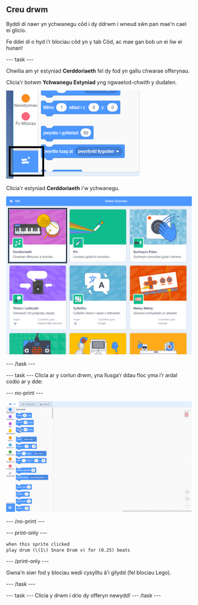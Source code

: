 ## Creu drwm

Byddi di nawr yn ychwanegu côd i dy ddrwm i wneud sŵn pan mae'n cael ei glicio.

Fe ddei di o hyd i’r blociau côd yn y tab Côd, ac mae gan bob un ei liw ei hunan!

\--- task \---

Chwilia am yr estyniad **Cerddoriaeth** fel dy fod yn gallu chwarae offerynau.

Clicia'r botwm **Ychwanegu Estyniad** yng ngwaelod-chwith y dudalen.

![ychwanegu botwm estyniad wedi ei amlygu](images/add-extension-annotated.png)

Clicia'r estyniad **Cerddoriaeth** i'w ychwanegu.

![estyniad pen wedi uwcholeuo](images/click-music-annotated.png)

\--- /task \---

\--- task \--- Clicia ar y corlun drwm, yna llusga’r ddau floc yma i’r ardal codio ar y dde:

\--- no-print \---

![sgrinlun](images/connect-block.gif)

\--- /no-print \---

\--- print-only \---

```blocks3
when this sprite clicked
play drum (\(1\) Snare Drum v) for (0.25) beats
```

\--- /print-only \---

Gwna'n siwr fod y blociau wedi cysylltu â'i gilydd (fel blociau Lego).

\--- /task \---

\--- task \--- Clicia y drwm i drio dy offeryn newydd! \--- /task \---